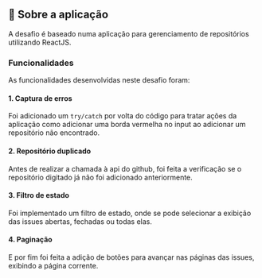 ## :rocket: Sobre a aplicação

A desafio é baseado numa aplicação para gerenciamento de repositórios utilizando ReactJS.

### Funcionalidades

As funcionalidades desenvolvidas neste desafio foram:

#### 1. Captura de erros

Foi adicionado um `try/catch` por volta do código para tratar ações da aplicação como adicionar uma borda vermelha no input ao adicionar um repositório não encontrado.

#### 2. Repositório duplicado

Antes de realizar a chamada à api do github, foi feita a verificação se o repositório digitado já não foi adicionado anteriormente.

#### 3. Filtro de estado

Foi implementado um filtro de estado, onde se pode selecionar a exibição das issues abertas, fechadas ou todas elas.

#### 4. Paginação

E por fim foi feita a adição de botões para avançar nas páginas das issues, exibindo a página corrente.